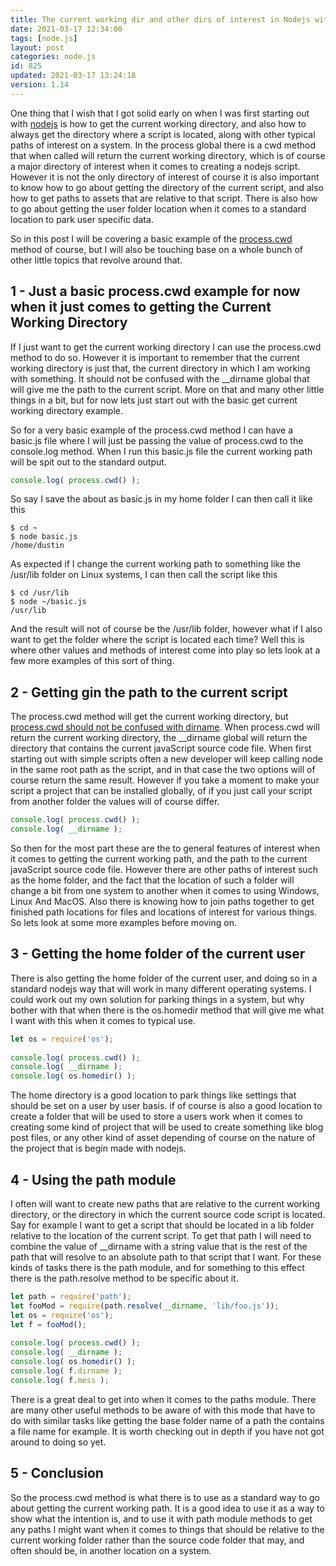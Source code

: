 ```yaml
---
title: The current working dir and other dirs of interest in Nodejs with Process.cwd()
date: 2021-03-17 12:34:00
tags: [node.js]
layout: post
categories: node.js
id: 825
updated: 2021-03-17 13:24:18
version: 1.14
---
```


One thing that I wish that I got solid early on when I was first starting out with [nodejs](https://nodejs.org/en/) is how to get the current working directory, and also how to always get the directory where a script is located, along with other typical paths of interest on a system. In the process global there is a cwd method that when called will return the current working directory, which is of course a major directory of interest when it comes to creating a nodejs script. However it is not the only directory of interest of course it is also important to know how to go about getting the directory of the current script, and also how to get paths to assets that are relative to that script. There is also how to go about getting the user folder location when it comes to a standard location to park user specific data.

So in this post I will be covering a basic example of the [process.cwd](https://nodejs.org/api/process.html#process_process_cwd) method of course, but I will also be touching base on a whole bunch of other little topics that revolve around that.

<!-- more -->

## 1 - Just a basic process.cwd example for now when it just comes to getting the Current Working Directory

If I just want to get the current working directory I can use the process.cwd method to do so. However it is important to remember that the current working directory is just that, the current directory in which I am working with something. It should not be confused with the \_\_dirname global that will give me the path to the current script. More on that and many other little things in a bit, but for now lets just start out with the basic get current working directory example.

So for a very basic example of the process.cwd method I can have a basic.js file where I will just be passing the value of process.cwd to the console.log method. When I run this basic.js file the current working path will be spit out to the standard output.

```js
console.log( process.cwd() );
```

So say I save the about as basic.js in my home folder I can then call it like this

```
$ cd ~
$ node basic.js
/home/dustin
```

As expected if I change the current working path to something like the \/usr\/lib folder on Linux systems, I can then call the script like this

```
$ cd /usr/lib
$ node ~/basic.js
/usr/lib
```

And the result will not of course be the \/usr\/lib folder, however what if I also want to get the folder where the script is located each time? Well this is where other values and methods of interest come into play so lets look at a few more examples of this sort of thing.

## 2 - Getting gin the path to the current script

The process.cwd method will get the current working directory, but [process.cwd should not be confused with dirname](https://stackoverflow.com/questions/9874382/whats-the-difference-between-process-cwd-vs-dirname). When process.cwd will return the current working directory, the \_\_dirname global will return the directory that contains the current javaScript source code file. When first starting out with simple scripts often a new developer will keep calling node in the same root path as the script, and in that case the two options will of course return the same result. However if you take a moment to make your script a project that can be installed globally, of if you just call your script from another folder the values will of course differ.

```js
console.log( process.cwd() );
console.log( __dirname );
```

So then for the most part these are the to general features of interest when it comes to getting the current working path, and the path to the current javaScript source code file. However there are other paths of interest such as the home folder, and the fact that the location of such a folder will change a bit from one system to another when it comes to using Windows, Linux And MacOS. Also there is knowing how to join paths together to get finished path locations for files and locations of interest for various things. So lets look at some more examples before moving on.

## 3 - Getting the home folder of the current user

There is also getting the home folder of the current user, and doing so in a standard nodejs way that will work in many different operating systems. I could work out my own solution for parking things in a system, but why bother with that when there is the os.homedir method that will give me what I want with this when it comes to typical use.

```js
let os = require('os');
 
console.log( process.cwd() );
console.log( __dirname );
console.log( os.homedir() );
```

The home directory is a good location to park things like settings that should be set on a user by user basis. if of course is also a good location to create a folder that will be used to store a users work when it comes to creating some kind of project that will be used to create something like blog post files, or any other kind of asset depending of course on the nature of the project that is begin made with nodejs.

## 4 - Using the path module

I often will want to create new paths that are relative to the current working directory, or the directory in which the current source code script is located. Say for example I want to get a script that should be located in a lib folder relative to the location of the current script. To get that path I will need to combine the value of \_\_dirname with a string value that is the rest of the path that will resolve to an absolute path to that script that I want. For these kinds of tasks there is the path module, and for something to this effect there is the path.resolve method to be specific about it.

```js
let path = require('path');
let fooMod = require(path.resolve(__dirname, 'lib/foo.js'));
let os = require('os');
let f = fooMod();
 
console.log( process.cwd() );
console.log( __dirname );
console.log( os.homedir() );
console.log( f.dirname );
console.log( f.mess );
```

There is a great deal to get into when it comes to the paths module. There are many other useful methods to be aware of with this mode that have to do with similar tasks like getting the base folder name of a path the contains a file name for example. It is worth checking out in depth if you have not got around to doing so yet.

## 5 - Conclusion

So the process.cwd method is what there is to use as a standard way to go about getting the current working path. It is a good idea to use it as a way to show what the intention is, and to use it with path module methods to get any paths I might want when it comes to things that should be relative to the current working folder rather than the source code folder that may, and often should be, in another location on a system.
